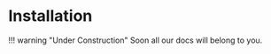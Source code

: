 Installation
============

!!! warning "Under Construction"
    Soon all our docs will belong to you.
